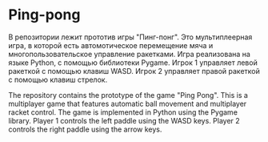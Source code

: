 # Ping-pong
В репозитории лежит прототив игры "Пинг-понг". Это мультиплеерная игра, в которой есть автомотическое перемещение мяча и многопользовательское управление ракетками.
Игра реализована на языке Python, с помощью библиотеки Pygame.
Игрок 1 управляет левой ракеткой с помощью клавиш WASD. Игрок 2 управляет правой ракеткой с помощью клавиш стрелок. 

The repository contains the prototype of the game "Ping Pong". This is a multiplayer game that features automatic ball movement and multiplayer racket control.
The game is implemented in Python using the Pygame library.
Player 1 controls the left paddle using the WASD keys. Player 2 controls the right paddle using the arrow keys.
